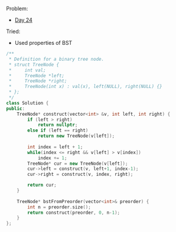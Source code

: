 Problem: 
   - [Day 24](https://leetcode.com/explore/challenge/card/may-leetcoding-challenge/537/week-4-may-22nd-may-28th/3339/)

Tried: 
   - Used properties of BST

```c++
/**
 * Definition for a binary tree node.
 * struct TreeNode {
 *     int val;
 *     TreeNode *left;
 *     TreeNode *right;
 *     TreeNode(int x) : val(x), left(NULL), right(NULL) {}
 * };
 */
class Solution {
public:
    TreeNode* construct(vector<int> &v, int left, int right) {
        if (left > right)
            return nullptr;
        else if (left == right)
            return new TreeNode(v[left]);
        
        int index = left + 1;
        while(index <= right && v[left] > v[index])
            index += 1;
        TreeNode* cur = new TreeNode(v[left]);
        cur->left = construct(v, left+1, index-1);
        cur->right = construct(v, index, right);

        return cur;        
    }
    
    TreeNode* bstFromPreorder(vector<int>& preorder) {
        int n = preorder.size();
        return construct(preorder, 0, n-1);   
    }
};
```